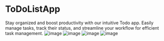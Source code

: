 # ToDoListApp
Stay organized and boost productivity with our intuitive Todo app. Easily manage tasks, track their status, and streamline your workflow for efficient task management.
![image](https://github.com/TapeshKhandelwal/ToDoListApp/assets/127542079/91a351fa-cdb6-4aab-8795-af773e6fcfff)
![image](https://github.com/TapeshKhandelwal/ToDoListApp/assets/127542079/df07f424-3eab-47e3-adca-21660db0692c)
![image](https://github.com/TapeshKhandelwal/ToDoListApp/assets/127542079/6e32815e-2545-421a-8abf-5b0a14bb3e3c)
![image](https://github.com/TapeshKhandelwal/ToDoListApp/assets/127542079/b6b87ad4-b7c5-4936-8ec1-37cdc1e25e0e)


